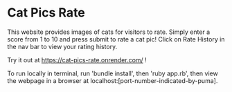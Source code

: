 # Cat Pics Rate
This website provides images of cats for visitors to rate. Simply enter a score from 1 to 10 and press submit to rate a cat pic! Click on Rate History in the nav bar to view your rating history.

Try it out at https://cat-pics-rate.onrender.com/ !

To run locally in terminal, run 'bundle install', then 'ruby app.rb', then view the webpage in a browser at localhost:[port-number-indicated-by-puma].
